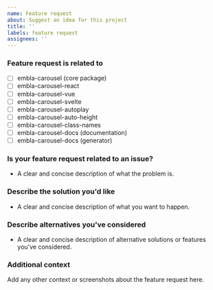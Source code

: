 ```yaml
---
name: Feature request
about: Suggest an idea for this project
title: ''
labels: feature request
assignees: ''
---
```


### Feature request is related to

- [ ] embla-carousel (core package)
- [ ] embla-carousel-react
- [ ] embla-carousel-vue
- [ ] embla-carousel-svelte
- [ ] embla-carousel-autoplay
- [ ] embla-carousel-auto-height
- [ ] embla-carousel-class-names
- [ ] embla-carousel-docs (documentation)
- [ ] embla-carousel-docs (generator)

### Is your feature request related to an issue?

- A clear and concise description of what the problem is.

### Describe the solution you'd like

- A clear and concise description of what you want to happen.

### Describe alternatives you've considered

- A clear and concise description of alternative solutions or features you've considered.

### Additional context

Add any other context or screenshots about the feature request here.

